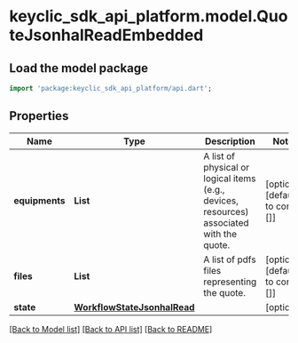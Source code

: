 # keyclic_sdk_api_platform.model.QuoteJsonhalReadEmbedded

## Load the model package
```dart
import 'package:keyclic_sdk_api_platform/api.dart';
```

## Properties
Name | Type | Description | Notes
------------ | ------------- | ------------- | -------------
**equipments** | **List<String>** | A list of physical or logical items (e.g., devices, resources) associated with the quote. | [optional] [default to const []]
**files** | **List<String>** | A list of pdfs files representing the quote. | [optional] [default to const []]
**state** | [**WorkflowStateJsonhalRead**](WorkflowStateJsonhalRead.md) |  | [optional] 

[[Back to Model list]](../README.md#documentation-for-models) [[Back to API list]](../README.md#documentation-for-api-endpoints) [[Back to README]](../README.md)


